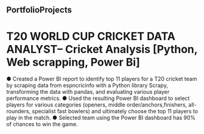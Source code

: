 ## PortfolioProjects
# T20 WORLD CUP CRICKET DATA ANALYST– Cricket Analysis [Python, Web scrapping,  Power Bi] 
	
●	Created a Power BI report to identify top 11 players for a T20 cricket team by scraping data from espncricinfo with a Python library Scrapy, transforming the data with pandas, and evaluating various player performance metrics.
●	Used the resulting Power BI dashboard to select players for various categories (openers, middle order/anchors,finishers, all-rounders, specialist fast bowlers) and ultimately choose the top 11 players to play in the match.
●	Selected team using the Power BI dashboard has 90% of chances to win the game.
